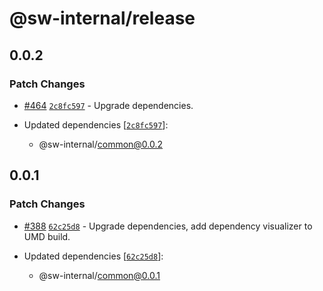 # @sw-internal/release

## 0.0.2

### Patch Changes

- [#464](https://github.com/signalwire/signalwire-js/pull/464) [`2c8fc597`](https://github.com/signalwire/signalwire-js/commit/2c8fc59719e7f40c1d9b01ebf67190d358dcea46) - Upgrade dependencies.

- Updated dependencies [[`2c8fc597`](https://github.com/signalwire/signalwire-js/commit/2c8fc59719e7f40c1d9b01ebf67190d358dcea46)]:
  - @sw-internal/common@0.0.2

## 0.0.1

### Patch Changes

- [#388](https://github.com/signalwire/signalwire-js/pull/388) [`62c25d8`](https://github.com/signalwire/signalwire-js/commit/62c25d8468c37711f37c6674c24251755a4ada39) - Upgrade dependencies, add dependency visualizer to UMD build.

- Updated dependencies [[`62c25d8`](https://github.com/signalwire/signalwire-js/commit/62c25d8468c37711f37c6674c24251755a4ada39)]:
  - @sw-internal/common@0.0.1
